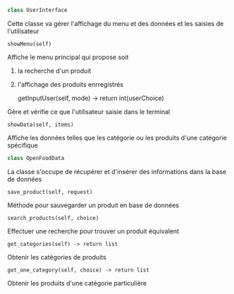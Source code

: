 
```python
class UserInterface
```

Cette classe va gérer l'affichage du menu et des données et les saisies de l'utilisateur

    showMenu(self)

Affiche le menu principal qui propose soit 
1. la recherche d'un produit
2. l'affichage des produits enrregistrés


    getInputUser(self, mode) -> return int(userChoice)

Gère et vérifie ce que l'utilisateur saisie dans le terminal

    showData(self, items)

Affiche les données telles que les catégorie ou les produits d'une catégorie spécifique



```python
class OpenFoodData
```

La classe s'occupe de récupérer et d'insérer des informations dans la base de données


    save_product(self, request)

Méthode pour sauvegarder un produit en base de données

    search_products(self, choice)

Effectuer une recherche pour trouver un produit équivalent


    get_categories(self) -> return list

Obtenir les catégories de produits


    get_one_category(self, choice) -> return list

Obtenir les produits d'une catégorie particulière
